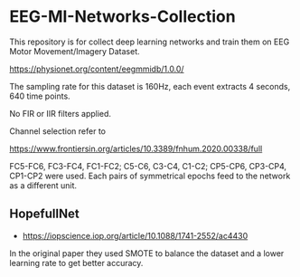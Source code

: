 # EEG-MI-Networks-Collection
This repository is for collect deep learning networks and train them on EEG Motor Movement/Imagery Dataset.

https://physionet.org/content/eegmmidb/1.0.0/

The sampling rate for this dataset is 160Hz, each event extracts 4 seconds, 640 time points.

No FIR or IIR filters applied.

Channel selection refer to

https://www.frontiersin.org/articles/10.3389/fnhum.2020.00338/full

FC5-FC6, FC3-FC4, FC1-FC2; C5-C6, C3-C4, C1-C2; CP5-CP6, CP3-CP4, CP1-CP2 were used. Each pairs of symmetrical epochs feed to the network as a different unit.

## HopefullNet

- https://iopscience.iop.org/article/10.1088/1741-2552/ac4430

In the original paper they used SMOTE to balance the dataset and a lower learning rate to get better accuracy.
